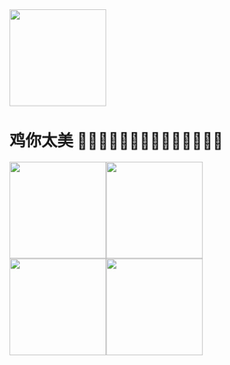 <img src="https://camo.githubusercontent.com/e368b9dbd1641b6451e9a4e6dc718db446a82c6ba3caefd62eddef3cacf150e6/68747470733a2f2f75706c6f61642d696d616765732e6a69616e7368752e696f2f75706c6f61645f696d616765732f393330353735372d323636333234396466666433363036302e6769663f696d6167654d6f6772322f6175746f2d6f7269656e742f7374726970" width="170" height="170"/>


# 鸡你太美 🏀🐔🏀🐔🏀🐔🏀🐔🏀🐔🏀🐔🏀🐔

<img src="https://github.com/cpp-johnny/test/blob/main/68747470733a2f2f75706c6f61642d696d616765732e6a69616e7368752e696f2f75706c6f61645f696d616765732f393330353735372d323636333234396466666433363036302e6769663f696d6167654d6f6772322f6175746f2d6f7269656e742f7374726970.gif" width="170" height="170"/><img src="https://github.com/cpp-johnny/test/blob/main/68747470733a2f2f75706c6f61642d696d616765732e6a69616e7368752e696f2f75706c6f61645f696d616765732f393330353735372d323636333234396466666433363036302e6769663f696d6167654d6f6772322f6175746f2d6f7269656e742f7374726970.gif" width="170" height="170"/><img src="https://github.com/cpp-johnny/test/blob/main/68747470733a2f2f75706c6f61642d696d616765732e6a69616e7368752e696f2f75706c6f61645f696d616765732f393330353735372d323636333234396466666433363036302e6769663f696d6167654d6f6772322f6175746f2d6f7269656e742f7374726970.gif" width="170" height="170"/><img src="https://github.com/cpp-johnny/test/blob/main/68747470733a2f2f75706c6f61642d696d616765732e6a69616e7368752e696f2f75706c6f61645f696d616765732f393330353735372d323636333234396466666433363036302e6769663f696d6167654d6f6772322f6175746f2d6f7269656e742f7374726970.gif" width="170" height="170"/>

